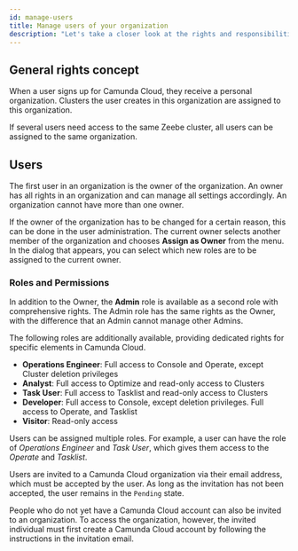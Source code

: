 ```yaml
---
id: manage-users
title: Manage users of your organization
description: "Let's take a closer look at the rights and responsibilities of users in your organization."
---
```


## General rights concept

When a user signs up for Camunda Cloud, they receive a personal organization. Clusters the user creates in this organization are assigned to this organization.

If several users need access to the same Zeebe cluster, all users can be assigned to the same organization.

## Users

The first user in an organization is the owner of the organization. An owner has all rights in an organization and can manage all settings accordingly. An organization cannot have more than one owner.

If the owner of the organization has to be changed for a certain reason, this can be done in the user administration. The current owner selects another member of the organization and chooses **Assign as Owner** from the menu. In the dialog that appears, you can select which new roles are to be assigned to the current owner.

### Roles and Permissions

In addition to the Owner, the **Admin** role is available as a second role with comprehensive rights. The Admin role has the same rights as the Owner, with the difference that an Admin cannot manage other Admins.

The following roles are additionally available, providing dedicated rights for specific elements in Camunda Cloud.

- **Operations Engineer**: Full access to Console and Operate, except Cluster deletion privileges
- **Analyst**: Full access to Optimize and read-only access to Clusters
- **Task User**: Full access to Tasklist and read-only access to Clusters
- **Developer**: Full access to Console, except deletion privileges. Full access to Operate, and Tasklist
- **Visitor**: Read-only access

Users can be assigned multiple roles. For example, a user can have the role of _Operations Engineer_ and _Task User_, which gives them access to the _Operate_ and _Tasklist_.

Users are invited to a Camunda Cloud organization via their email address, which must be accepted by the user. As long as the invitation has not been accepted, the user remains in the `Pending` state.

People who do not yet have a Camunda Cloud account can also be invited to an organization. To access the organization, however, the invited individual must first create a Camunda Cloud account by following the instructions in the invitation email.
